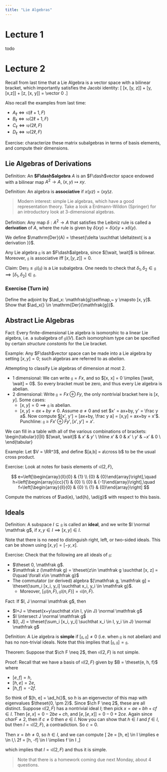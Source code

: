```yaml
---
title: "Lie Algebras"
---
```


# Lecture 1

todo

# Lecture 2

Recall from last time that a Lie Algebra is a vector space with a bilinear bracket, which importantly satisfies the Jacobi identity:
\[
[x, [y, z]] + [y, [x,z]] + [z, [x, y]] = \vector 0
.\]

Also recall the examples from last time:

- $A_\ell \iff \mathfrak{sl}(\ell + 1, F)$
- $B_\ell \iff \mathfrak{so}(2\ell + 1, F)$
- $C_\ell \iff \mathfrak{sp}(2\ell, F)$
- $D_\ell \iff \mathfrak{so}(2\ell, F)$

Exercise: characterize these matrix subalgebras in terms of basis elements, and compute their dimensions.

## Lie Algebras of Derivations

Definition: An **$F\dash$algebra** $A$ is an $F\dash$vector space endowed with a bilinear map
$A^2 \to A,~ (x,y) \mapsto xy$.

Definition: An algebra is **associative** if $x(yz) = (xy)z$.

> Modern interest: simple Lie algebras, which have a good representation theory. Take a look a Erdmann-Wildon (Springer) for an introductory look at 3-dimensional algebras.

Definition: Any map $\delta: A^2 \to A$ that satisfies the Leibniz rule is called a **derivation** of $A$, where the rule is given by $\delta(xy) = \delta(x)y + x\delta(y)$.

We define $\mathrm{Der}(A) = \theset{\delta \suchthat \delta\text{ is a derivation }}$.

Any Lie algebra $\mathfrak{g}$ is an $F\dash$algebra, since $[\wait, \wait]$ is bilinear. Moreover, $\mathfrak{g}$ is associative iff $[x, [y,z]] = 0$.

Claim: $\mathrm{Der} \mathfrak{g} \leq \mathfrak{gl}(\mathfrak{g})$ is a Lie subalgebra. One needs to check that $\delta_1, \delta_2 \in \mathfrak{g} \implies [\delta_1, \delta_2] \in \mathfrak{g}$.

### Exercise (Turn in)
Define the adjoint by $\ad_x: \mathfrak{g}\selfmap,~ y \mapsto [x, y]$. Show that $\ad_x{} \in \mathrm{Der}(\mathfrak{g})$.

## Abstract Lie Algebras

Fact: Every finite-dimensional Lie algebra is isomorphic to a linear Lie algebra, i.e. a subalgebra of $\mathfrak{gl}(V)$. Each isomorphism type can be specified by certain *structure constants* for the Lie bracket.

Example: Any $F\dash$vector space can be made into a Lie algebra by setting $[x,y] = 0$; such algebras are referred to as *abelian*.

Attempting to classify Lie algebras of dimension at most 2.

- 1 dimensional: We can write $\mathfrak g = Fx$, and so $[x, x] = 0 \implies [\wait, \wait] = 0$. So every bracket must be zero, and thus every Lie algebra is abelian.
- 2 dimensional: Write $\mathfrak g = Fx \oplus Fy$, the only nontrivial bracket here is $[x, y]$. Some cases:
  - $[x, y] = 0 \implies \mathfrak g$ is abelian.
  - $[x, y] = ax + by \neq 0$. Assume $a\neq 0$ and set $x' = ax+by, y' = \frac y a$. Now compute $[x', y'] = [ax+by, \frac y a] = [x,y] = ax+by = x'$. Punchline: $\mathfrak g \cong Fx' \oplus Fy', [x', y'] = x'$.

We can fill in a table with all of the various combinations of brackets:
\begin{tabular}{l|ll}
$[\wait, \wait]$ & $x'$  & $y'$ \\ \hline
$x'$                                               & $0$   & $x'$ \\
$y'$                                               & $-x'$ & $0$  \\
\end{tabular}

Example: Let $V = \RR^3$, and define $[a,b] = a\cross b$ to be the usual cross product.

Exercise: Look at notes for basis elements of $\mathfrak{sl}(2, F)$,

$$
e=\left[\begin{array}{ll}{0} & {1} \\ {0} & {0}\end{array}\right],\quad
h=\left[\begin{array}{cc}{1} & {0} \\ {0} & {-1}\end{array}\right],\quad
f=\left[\begin{array}{ll}{0} & {0} \\ {1} & {0}\end{array}\right]
$$

Compute the matrices of $\ad{e}, \ad{h}, \ad{g}$ with respect to this basis.

## Ideals

Definition: A subspace $I \subseteq \mathfrak g$ is called an **ideal**, and we write $I \normal \mathfrak g$, if $x,y \in I \implies [x,y]\in I$.

Note that there is no need to distinguish right, left, or two-sided ideals. This can be shown using $[x,y] = [-y, x]$.

Exercise: Check that the following are all ideals of $\mathfrak g$:

- $\theset 0, \mathfrak g$.
- $\mathfrak z (\mathfrak g) = \theset{z\in \mathfrak g \suchthat [x, z] = 0\quad \forall x\in \mathfrak g}$
- The commutator (or derived) algebra $[\mathfrak g, \mathfrak g] = \theset{\sum_i [x_i, y_i] \suchthat x_i, y_i \in \mathfrak g}$.
  - Moreover, $[\mathfrak{gl}(n, F),\mathfrak{gl}(n, F) ] = \mathfrak{sl}(n, F)$.

Fact: If $I, J \normal \mathfrak g$, then

- $I+J = \theset{x+y\suchthat x\in I, y\in J} \normal \mathfrak g$
- $I \intersect J \normal \mathfrak g$
- $[I, J] = \theset{\sum_i [x_i, y_i] \suchthat x_i \in I, y_i \in J} \normal \mathfrak g$

Definition: A Lie algebra is **simple** if $[\mathfrak g, \mathfrak g] \neq 0$ (i.e. when $\mathfrak g$ is not abelian) and has no non-trivial ideals. Note that this implies that $[\mathfrak g, \mathfrak g] = \mathfrak g$.

Theorem: Suppose that $\ch F \neq 2$, then $\mathfrak{sl}(2, F)$ is not simple.

Proof: Recall that we have a basis of $\mathfrak{sl}(2, F)$ given by $B = \theset{e, h, f}$ where

- $[e, f] = h$,
- $[h, e] = 2e$,
- $[h, f] = -2f$.

So think of $[h, e] = \ad_h{}$, so $h$ is an eigenvector of this map with eigenvalues $\theset{0, \pm 2}$. Since $\ch F \neq 2$, these are all distinct. Suppose $\mathfrak{sl}(2, F)$ has a nontrivial ideal $I$; then pick $x = ae + bh + cf \in I$. Then $[e, x] = 0 - 2be + ch$, and $[e, [e,x]] = 0 - 0 + 2ce$. Again since $char F \neq 2$, then if $c\neq 0$ then $e\in I$. Now you can show that $h\in I$ and $f\in I$, but then $I = \mathfrak{sl}(2, F)$, a contradiction. So $c=0$.

Then $x = bh \neq 0$, so $h\in I$, and we can compute
\[
2e = [h, e] \in I \implies e \in I,\\
2f = [h, -f] \in I \implies f \in I
,\]

which implies that $I = \mathfrak{sl}(2, F)$ and thus it is simple.

> Note that there is a homework coming due next Monday, about 4 questions.
